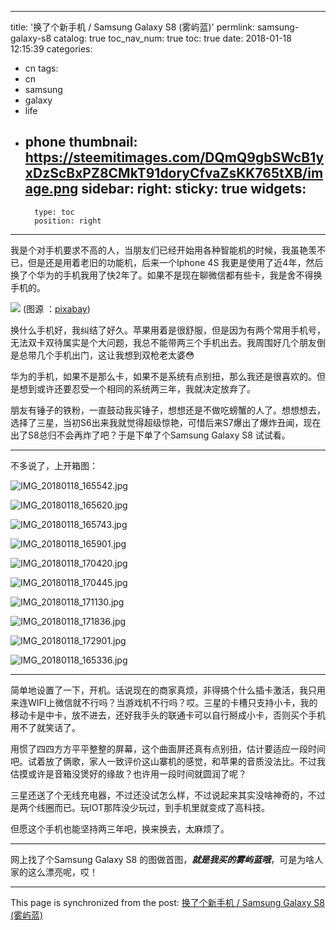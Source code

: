 
---
title: '换了个新手机 / Samsung Galaxy S8 (雾屿蓝)'
permlink: samsung-galaxy-s8
catalog: true
toc_nav_num: true
toc: true
date: 2018-01-18 12:15:39
categories:
- cn
tags:
- cn
- samsung
- galaxy
- life
- phone
thumbnail: https://steemitimages.com/DQmQ9gbSWcB1yxDzScBxPZ8CMkT91doryCfvaZsKK765tXB/image.png
sidebar:
    right:
        sticky: true
widgets:
    -
        type: toc
        position: right
---


我是个对手机要求不高的人，当朋友们已经开始用各种智能机的时候，我虽艳羡不已，但是还是用着老旧的功能机，后来一个Iphone 4S 我更是使用了近4年，然后换了个华为的手机我用了快2年了。如果不是现在聊微信都有些卡，我是舍不得换手机的。

![](https://steemitimages.com/DQmQ9gbSWcB1yxDzScBxPZ8CMkT91doryCfvaZsKK765tXB/image.png)
(图源 ：[pixabay](https://pixabay.com/))


换什么手机好，我纠结了好久。苹果用着是很舒服，但是因为有两个常用手机号，无法双卡双待属实是个大问题，我总不能带两三个手机出去。我周围好几个朋友倒是总带几个手机出门，这让我想到双枪老太婆😳

华为的手机，如果不是那么卡，如果不是系统有点别扭，那么我还是很喜欢的。但是想到或许还要忍受一个相同的系统两三年，我就决定放弃了。

朋友有锤子的铁粉，一直鼓动我买锤子，想想还是不做吃螃蟹的人了。想想想去，选择了三星，当初S6出来我就觉得超级惊艳，可惜后来S7爆出了爆炸丑闻，现在出了S8总归不会再炸了吧？于是下单了个Samsung Galaxy S8 试试看。

----

不多说了，上开箱图：

![IMG_20180118_165542.jpg](https://steemitimages.com/DQmdR12UZoGxusMT3jmvWewZGSpb1W7hPxPU3vrWXU1VCyy/IMG_20180118_165542.jpg)

![IMG_20180118_165620.jpg](https://steemitimages.com/DQmPvwuyFXqVHR8n9xyzujRiDyPH8ANbBU3FoWHQqKcbEMw/IMG_20180118_165620.jpg)

![IMG_20180118_165743.jpg](https://steemitimages.com/DQmXE7bHaRN8aS91zt1oMD2u5GoihshwobthDXnNfu6XWiz/IMG_20180118_165743.jpg)

![IMG_20180118_165901.jpg](https://steemitimages.com/DQmVqt1zkDAKbxcWtbVVpDSPS21G6i8mHxJFUYiL1M83ZPN/IMG_20180118_165901.jpg)

![IMG_20180118_170420.jpg](https://steemitimages.com/DQmTE3iD114ra8wTudmQJH8gJEqXhzLvYFQvQEukG1oWcp1/IMG_20180118_170420.jpg)

![IMG_20180118_170445.jpg](https://steemitimages.com/DQmQH3fkKJ5sLTtfDMJGVafAu3bJwCReNThx9A6yvCtSi3x/IMG_20180118_170445.jpg)

![IMG_20180118_171130.jpg](https://steemitimages.com/DQmTAeH5KhKC2CYMe56drbGEhD8LSuqCRSEH2y5pKhkpekp/IMG_20180118_171130.jpg)

![IMG_20180118_171836.jpg](https://steemitimages.com/DQmYdaE8HvhLGKnrXCCLGy79KWxocxGkS5SBkjGzR11ZuXo/IMG_20180118_171836.jpg)

![IMG_20180118_172901.jpg](https://steemitimages.com/DQmckZQEDYF6shn5DmrRFinCLsxLH8QHcZS5ZaP3pwMCqRW/IMG_20180118_172901.jpg)

![IMG_20180118_165336.jpg](https://steemitimages.com/DQmdiNcuo6n939P1tFCx4aKiTqD3774svyUFKE2geJ6r1tz/IMG_20180118_165336.jpg)

----

简单地设置了一下，开机。话说现在的商家真烦，非得搞个什么插卡激活，我只用来连WIFI上微信就不行吗？当游戏机不行吗？哎。三星的卡槽只支持小卡，我的移动卡是中卡，放不进去，还好我手头的联通卡可以自行掰成小卡，否则买个手机用不了就笑话了。

用惯了四四方方平平整整的屏幕，这个曲面屏还真有点别扭，估计要适应一段时间吧。试着放了俩歌，家人一致评价这山寨机的感觉，和苹果的音质没法比。不过我估摸或许是音箱没煲好的缘故？也许用一段时间就圆润了呢？

三星还送了个无线充电器，不过还没试怎么样，不过说起来其实没啥神奇的，不过是两个线圈而已。玩IOT那阵没少玩过，到手机里就变成了高科技。

但愿这个手机也能坚持两三年吧，换来换去，太麻烦了。

----

网上找了个Samsung Galaxy S8 的图做首图，***就是我买的雾屿蓝哦***，可是为啥人家的这么漂亮呢，哎！

- - -

This page is synchronized from the post: [换了个新手机 / Samsung Galaxy S8 (雾屿蓝)](https://steemit.com/@oflyhigh/samsung-galaxy-s8)
